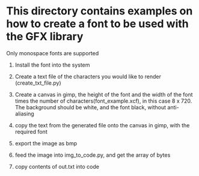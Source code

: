 # This directory contains examples on how to create a font to be used with the GFX library

Only monospace fonts are supported
1. Install the font into the system

1. Create a text file of the characters you would like to render (create_txt_file.py)

1. Create a canvas in gimp, the height of the font and the width of the font times the number of characters(font_example.xcf), in this case 8 x 720. The background should be white, and the font black, without anti-aliasing

1. copy the text from the generated file onto the canvas in gimp, with the required font

1. export the image as bmp

1. feed the image into img_to_code.py, and get the array of bytes

1. copy contents of out.txt into code
